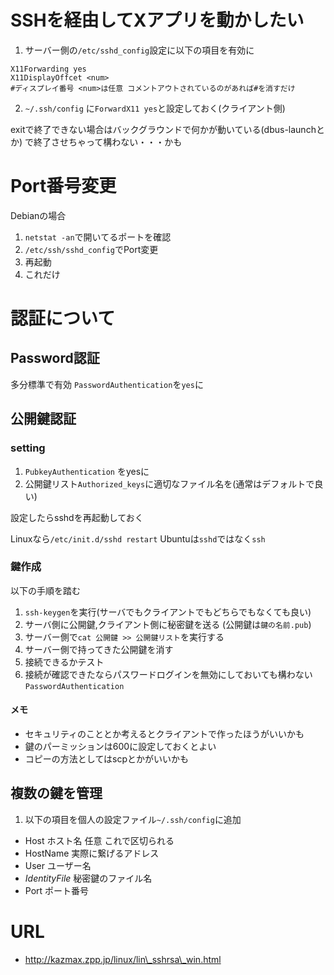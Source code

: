
# SSHを経由してXアプリを動かしたい

1. サーバー側の`/etc/sshd_config`設定に以下の項目を有効に

```
X11Forwarding yes
X11DisplayOffcet <num>
#ディスプレイ番号 <num>は任意 コメントアウトされているのがあれば#を消すだけ
```

2. `~/.ssh/config` に`ForwardX11 yes`と設定しておく(クライアント側)

exitで終了できない場合はバックグラウンドで何かが動いている(dbus-launchとか)
<C-c>で終了させちゃって構わない・・・かも

# Port番号変更 #
Debianの場合

1. `netstat -an`で開いてるポートを確認
2. `/etc/ssh/sshd_config`でPort変更
3. 再起動
4. これだけ

# 認証について #
## Password認証 ##
多分標準で有効
`PasswordAuthentication`を`yes`に

## 公開鍵認証 ##

### setting ###
1. `PubkeyAuthentication` をyesに
2. 公開鍵リスト`Authorized_keys`に適切なファイル名を(通常はデフォルトで良い)

設定したらsshdを再起動しておく

Linuxなら`/etc/init.d/sshd restart`
Ubuntuは`sshd`ではなく`ssh`

### 鍵作成 ###
以下の手順を踏む

1. `ssh-keygen`を実行(サーバでもクライアントでもどちらでもなくても良い)
2. サーバ側に公開鍵,クライアント側に秘密鍵を送る (公開鍵は`鍵の名前.pub`)
3. サーバー側で`cat 公開鍵 >> 公開鍵リスト`を実行する
4. サーバー側で持ってきた公開鍵を消す
5. 接続できるかテスト
6. 接続が確認できたならパスワードログインを無効にしておいても構わない`PasswordAuthentication`


#### メモ ####
* セキュリティのこととか考えるとクライアントで作ったほうがいいかも
* 鍵のパーミッションは600に設定しておくとよい
* コピーの方法としてはscpとかがいいかも


## 複数の鍵を管理 ##

1. 以下の項目を個人の設定ファイル`~/.ssh/config`に追加
* Host ホスト名 任意 これで区切られる
* HostName 実際に繋げるアドレス
* User ユーザー名
* *IdentityFile* 秘密鍵のファイル名
* Port ポート番号

# URL #
* http://kazmax.zpp.jp/linux/lin\_sshrsa\_win.html
